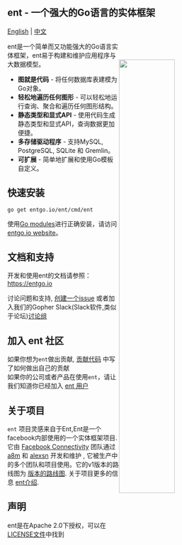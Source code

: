 ## ent - 一个强大的Go语言的实体框架

[English](README.md) | [中文](README_zh.md)

<img width="50%" 
align="right"
style="display: block; margin:40px auto;" 
src="https://s3.eu-central-1.amazonaws.com/entgo.io/assets/gopher_graph.png"/>

ent是一个简单而又功能强大的Go语言实体框架，ent易于构建和维护应用程序与大数据模型。

- **图就是代码** - 将任何数据库表建模为Go对象。
- **轻松地遍历任何图形** - 可以轻松地运行查询、聚合和遍历任何图形结构。
- **静态类型和显式API** - 使用代码生成静态类型和显式API，查询数据更加便捷。
- **多存储驱动程序** - 支持MySQL, PostgreSQL, SQLite 和 Gremlin。
- **可扩展** - 简单地扩展和使用Go模板自定义。

## 快速安装
```console
go get entgo.io/ent/cmd/ent
```

使用[Go modules]进行正确安装，请访问[entgo.io website][entgo instal]。

## 文档和支持
开发和使用ent的文档请参照： https://entgo.io

讨论问题和支持, [创建一个issue](https://github.com/facebook/ent/issues/new/choose) 或者加入我们的Gopher Slack(Slack软件,类似于论坛)[讨论组](https://gophers.slack.com/archives/C01FMSQDT53)  

## 加入 ent 社区
如果你想为`ent`做出贡献, [贡献代码](CONTRIBUTING.md) 中写了如何做出自己的贡献  
如果你的公司或者产品在使用`ent`，请让我们知道你已经加入 [ent 用户](https://github.com/facebook/ent/wiki/ent-users)

## 关于项目
`ent` 项目灵感来自于Ent,Ent是一个facebook内部使用的一个实体框架项目. 它由 [Facebook Connectivity][fbc] 团队通过 [a8m](https://github.com/a8m) 和 [alexsn](https://github.com/alexsn) 开发和维护
, 它被生产中的多个团队和项目使用。它的v1版本的路线图为 [版本的路线图](https://github.com/facebook/ent/issues/46). 
关于项目更多的信息 [ent介绍](https://entgo.io/blog/2019/10/03/introducing-ent).

## 声明
ent是在Apache 2.0下授权，可以在[LICENSE文件](LICENSE)中找到

[entgo instal]: https://entgo.io/docs/code-gen/#version-compatibility-between-entc-and-ent
[Go modules]: https://github.com/golang/go/wiki/Modules#quick-start
[fbc]: https://connectivity.fb.com
